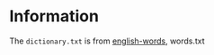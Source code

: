 # Information

The `dictionary.txt` is from [english-words](https://github.com/dwyl/english-words), words.txt  